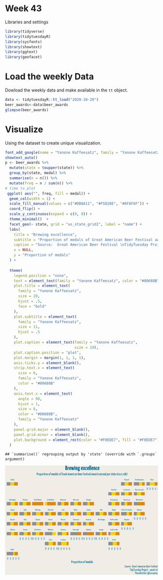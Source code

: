 Week 43
================

Libraries and settings

``` r
library(tidyverse)
library(tidytuesdayR)
library(sysfonts)
library(showtext)
library(ggtext)
library(geofacet)
```

# Load the weekly Data

Dowload the weekly data and make available in the `tt` object.

``` r
data <- tidytuesdayR::tt_load("2020-10-20")
beer_awards<-data$beer_awards
glimpse(beer_awards)
```

# Visualize

Using the dataset to create unique visualization.

``` r
font_add_google(name = "Yanone Kaffeesatz", family = "Yanone Kaffeesatz")
showtext_auto()
p <- beer_awards %>%
  mutate(state = toupper(state)) %>%
  group_by(state, medal) %>%
  summarise(n = n()) %>%
  mutate(freq = n / sum(n)) %>% 
# time to plot
 ggplot( aes("", freq, fill = medal)) +
  geom_col(width = 1) +
  scale_fill_manual(values = c("#DB8A11", "#F5D20E", "#8F8F8F")) +
  coord_flip() +
  scale_y_continuous(expand = c(0, 0)) +
  theme_minimal()  +
  facet_geo(~ state, grid = "us_state_grid2", label = "name") +
  labs(
    title = "Brewing excellence",
    subtitle = "Proportion of medals of Great American Beer Festival awards earned per state since 1987",
    caption = "Source:  Great American Beer Festival \nTidyTuesday Project - week 43 \nVisualization: @Lacapary",
    x = NULL,
    y = "Proportion of medals"
  ) +
  
  theme(
    legend.position = "none",
    text = element_text(family = "Yanone Kaffeesatz", color = "#00688B"),
    plot.title = element_text(
      family = "Yanone Kaffeesatz",
      size = 20,
      hjust = .5,
      face = "bold"
    ),
    plot.subtitle = element_text(
      family = "Yanone Kaffeesatz",
      size = 11,
      hjust = .5
    ),
    plot.caption = element_text(family = "Yanone Kaffeesatz",
                                size = 10),
    plot.caption.position = "plot",
    plot.margin = margin(1, 1, 1, 1),
    axis.ticks.y = element_blank(),
    strip.text.x = element_text(
      size = 6,
      family = "Yanone Kaffeesatz",
      color = "#00688B"
    ),
    axis.text.x = element_text(
      angle = 90,
      hjust = 1,
      size = 6,
      color = "#00688B",
      family = "Yanone Kaffeesatz"
    ),
    panel.grid.major = element_blank(),
    panel.grid.minor = element_blank(),
    plot.background = element_rect(color = "#F0EDE7", fill = "#F0EDE7")
  )
```

    ## `summarise()` regrouping output by 'state' (override with `.groups` argument)

![](README_figs/README-unnamed-chunk-3-1.png)<!-- -->
